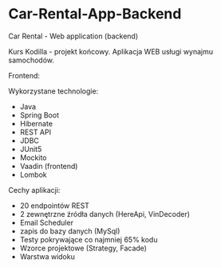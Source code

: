 # Car-Rental-App-Backend
Car Rental - Web application (backend)

Kurs Kodilla - projekt końcowy. Aplikacja WEB usługi wynajmu samochodów.

Frontend: 

Wykorzystane technologie:

- Java
- Spring Boot
- Hibernate
- REST API
- JDBC
- JUnit5
- Mockito
- Vaadin (frontend)
- Lombok

Cechy aplikacji:

- 20 endpointów REST
- 2 zewnętrzne źródła danych (HereApi, VinDecoder)
- Email Scheduler
- zapis do bazy danych (MySql)
- Testy pokrywające co najmniej 65% kodu
- Wzorce projektowe (Strategy, Facade)
- Warstwa widoku 



